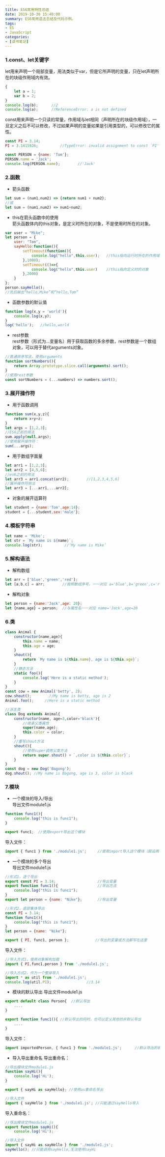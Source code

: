 ```yaml
---
title: ES6常用特性总结
date: 2019-10-30 15:40:00
summary: ES6常用语法总结及代码示例。
tags:
- ES
- JavaScript
categories:
- [读书笔记]
---
```

### 1.const、let关键字
let用来声明一个局部变量，用法类似于var，但是它所声明的变量，只在let声明所在的块级作用域内有效。
```js
{
    let a = 1;
    var b = 2;
}
console.log(b);      //2
console.log(a);      //ReferenceError: a is not defined
```

const用来声明一个只读的常量，作用域与let相同（声明所在的块级作用域），一旦定义之后不可以修改，不过如果声明的变量如果是引用类型的，可以修改它的属性。
```js
const PI = 3.14;
PI = 3.1415926;          //TypeError: invalid assignment to const `PI'

const PERSON = {name: 'Tom'};
PERSON.name = 'Jack';
console.log(PERSON.name);        //'Jack'
```

### 2.函数
- 箭头函数
```js
let sum = (num1,num2) => {return num1 + num2};
//或
let sum = (num1,num2) => num1+num2;
```
- this在箭头函数中的使用  
箭头函数体内的this对象，是定义时所在的对象，不是使用时所在的对象。
```js
var user = "Mike";
let person = {
    user: "Tom",
    sayHello:function(){
        setTimeout(function(){
            console.log("hello",this.user);   //this指向运行时所在的作用域
        },1000);
        setTimeout(()=>{
            console.log("hello",this.user)    //this指向定义时的对象
        },2000)
    }
};
person.sayHello();        
//先后输出“hello,Mike”和“hello,Tom”
```

- 函数参数的默认值
```js
function log(x,y = 'world'){
    console.log(x,y);
}
log('hello');   //hello,world
```
- rest参数  
rest参数（形式为...变量名）用于获取函数的多余参数，rest参数是一个数组对象，可以用于替代arguments对象。
```js
//普通排序写法，使用arguments
function sortNumbers(){
    return Array.prototype.slice.call(arguments).sort();
}
//使用rest参数
const sortNumbers = (...numbers) => numbers.sort();
```

### 3.展开操作符
- 用于函数调用
```js
function sum(x,y,z){
    return x+y+z;
}
let args = [1,2,3];
//ES6之前的用法
sum.apply(null,args);  
//使用展开操作符：
sum(...args);
```

- 用于数组字面量
```js
let arr1 = [1,2,3];
let arr2 = [4,5,6];
//es6之前的用法
let arr3 = arr1.concat(arr2);        //[1,2,3,4,5,6]
//展开操作符用法
let arr3 = [...arr1,...arr2];
```

- 对象的展开运算符
```js
let student = {name:'Tom',age:14};
student = {...student,sex:'male'};
```

### 4.模板字符串
```js
let name = 'Mike';
let str = `My name is ${name}`;
console.log(str);          //‘My name is Mike’
```

### 5.解构语法
- 解构数组
```js
let arr = ['blue','green','red'];
let [a,b,c] = arr;        //按照数组序号，一一对应 a='blue',b='green',c='red'
```

- 解构对象
```js
let person = {name:'Jack',age: 20};
let {name,age} = person;  //与属性名一一对应 name='Jack',age=20
```

### 6.类
```js
class Animal {
    constructor(name,age){
        this.name = name;
        this.age = age;
    }
    shout(){
        return `My name is ${this.name}, age is ${this.age}`;
    }
    //静态方法
    static foo(){
        console.log('Here is a static method');
    }
}
const cow = new Animal('betty', 2);
cow.shout();        //My name is betty, age is 2
Animal.foo();     //Here is a static method

//派生类
class Dog extends Animal{
    constructor(name, age=3,color='black'){
        //继承父类属性
        super(name,age);
        this.color = color;
    }
    //重写shout方法
    shout(){
        //使用super调用父类方法
        return super.shout() + `,color is ${this.color}`;
    }
}
const dog = new Dog('Bagong');
dog.shout(); //My name is Bagong, age is 3, color is black
```

### 7.模块
- 一个模块的导入/导出  
导出文件module1.js

```js
function func1(){
    console.log("this is func1");
}

export func1;  //使用export导出这个模块
```
导入文件：

```js
import { func1 } from './module1.js';     //使用import导入这个模块（假设两个文件在同级目录下）
```

- 一个模块的多个导出  
导出文件module1.js
```js
//形式1，逐个导出
export const PI = 3.14;                   //导出变量
export function func1(){                  //导出方法
    console.log("this is func1");
}
export let person = {name: "Nike"};       //导出变量

//形式2，底部集体导出
const PI = 3.14;                   
function func1(){                 
    console.log("this is func1");
}
let person = {name: "Nike"};

export { PI, func1, person };            //导出的变量或方法都写在这里
```

导入文件：
```js
//导入方式1，使用对象解构加载
import { PI,func1,person } from './module1.js';

//导入方式2，作为一个整体导入
import * as util from './module1.js';
console.log(util.PI);                //3.14
```

- 模块的默认导出
导出文件module1.js
```js
export default class Person{  //默认导出
    ....
}

export function func1(){ //默认导出的同时，也可以定义其他的非默认导出
    ....
}
```

导入文件：
```js
import importedPerson, { func1 } from './module1.js';      //默认导出的模块不需要使用{}包裹,同时可以在导入处自定义名称 
```

- 导入导出重命名
导出重命名：
```js
//导出模块文件module1.js
function sayHi(){
    console.log('Hi');
}

export { sayHi as sayHello}; //使用as重命名导出

//导入文件
import { sayHello } from './module1.js'; //只能通过sayHello导入
```
导入重命名：
```js
//导出模块文件module1.js
export function sayHi(){
    console.log('Hi');

//导入文件
import { sayHi as sayHello } from './module1.js';
sayHello(); //只能调用sayHello,无法使用sayHi
```